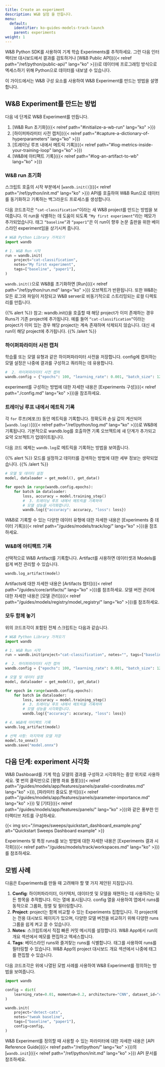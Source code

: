 ```yaml
---
title: Create an experiment
description: W&B 실험 을 만듭니다.
menu:
  default:
    identifier: ko-guides-models-track-launch
    parent: experiments
weight: 1
---
```


W&B Python SDK를 사용하여 기계 학습 Experiments를 추적하세요. 그런 다음 인터랙티브 대시보드에서 결과를 검토하거나 [W&B Public API]({{< relref path="/ref/python/public-api/" lang="ko" >}})로 데이터에 프로그래밍 방식으로 엑세스하기 위해 Python으로 데이터를 내보낼 수 있습니다.

이 가이드에서는 W&B 구성 요소를 사용하여 W&B Experiment를 만드는 방법을 설명합니다.

## W&B Experiment를 만드는 방법

다음 네 단계로 W&B Experiment를 만듭니다.

1. [W&B Run 초기화]({{< relref path="#initialize-a-wb-run" lang="ko" >}})
2. [하이퍼파라미터 사전 캡처]({{< relref path="#capture-a-dictionary-of-hyperparameters" lang="ko" >}})
3. [트레이닝 루프 내에서 메트릭 기록]({{< relref path="#log-metrics-inside-your-training-loop" lang="ko" >}})
4. [W&B에 아티팩트 기록]({{< relref path="#log-an-artifact-to-wb" lang="ko" >}})

### W&B run 초기화
스크립트 호출의 시작 부분에서 [`wandb.init()`]({{< relref path="/ref/python/init.md" lang="ko" >}}) API를 호출하여 W&B Run으로 데이터를 동기화하고 기록하는 백그라운드 프로세스를 생성합니다.

다음 코드조각은 `“cat-classification”`이라는 새 W&B project를 만드는 방법을 보여줍니다. 이 run을 식별하는 데 도움이 되도록 `“My first experiment”`라는 메모가 추가되었습니다. 태그 `“baseline”`과 `“paper1”`은 이 run이 향후 논문 출판을 위한 베이스라인 experiment임을 상기시켜 줍니다.

```python
# W&B Python Library 가져오기
import wandb

# 1. W&B Run 시작
run = wandb.init(
    project="cat-classification",
    notes="My first experiment",
    tags=["baseline", "paper1"],
)
```
`wandb.init()`으로 W&B를 초기화하면 [Run]({{< relref path="/ref/python/run.md" lang="ko" >}}) 오브젝트가 반환됩니다. 또한 W&B는 모든 로그와 파일이 저장되고 W&B server로 비동기적으로 스트리밍되는 로컬 디렉토리를 만듭니다.

{{% alert %}}
참고: wandb.init()을 호출할 때 해당 project가 이미 존재하는 경우 Runs가 기존 project에 추가됩니다. 예를 들어 `“cat-classification”`이라는 project가 이미 있는 경우 해당 project는 계속 존재하며 삭제되지 않습니다. 대신 새 run이 해당 project에 추가됩니다.
{{% /alert %}}

### 하이퍼파라미터 사전 캡처
학습률 또는 모델 유형과 같은 하이퍼파라미터 사전을 저장합니다. config에 캡처하는 모델 설정은 나중에 결과를 구성하고 쿼리하는 데 유용합니다.

```python
#  2. 하이퍼파라미터 사전 캡처
wandb.config = {"epochs": 100, "learning_rate": 0.001, "batch_size": 128}
```
experiment를 구성하는 방법에 대한 자세한 내용은 [Experiments 구성]({{< relref path="./config.md" lang="ko" >}})을 참조하세요.

### 트레이닝 루프 내에서 메트릭 기록
각 `for` 루프(에포크) 동안 메트릭을 기록합니다. 정확도와 손실 값이 계산되어 [`wandb.log()`]({{< relref path="/ref/python/log.md" lang="ko" >}})로 W&B에 기록됩니다. 기본적으로 wandb.log를 호출하면 기록 오브젝트에 새 단계가 추가되고 요약 오브젝트가 업데이트됩니다.

다음 코드 예제는 `wandb.log`로 메트릭을 기록하는 방법을 보여줍니다.

{{% alert %}}
모드를 설정하고 데이터를 검색하는 방법에 대한 세부 정보는 생략되었습니다.
{{% /alert %}}

```python
# 모델 및 데이터 설정
model, dataloader = get_model(), get_data()

for epoch in range(wandb.config.epochs):
    for batch in dataloader:
        loss, accuracy = model.training_step()
        #  3. 트레이닝 루프 내에서 메트릭을 기록하여
        # 모델 성능을 시각화합니다.
        wandb.log({"accuracy": accuracy, "loss": loss})
```
W&B로 기록할 수 있는 다양한 데이터 유형에 대한 자세한 내용은 [Experiments 중 데이터 기록]({{< relref path="/guides/models/track/log/" lang="ko" >}})을 참조하세요.

### W&B에 아티팩트 기록
선택적으로 W&B Artifact를 기록합니다. Artifact를 사용하면 데이터셋과 Models를 쉽게 버전 관리할 수 있습니다.
```python
wandb.log_artifact(model)
```
Artifacts에 대한 자세한 내용은 [Artifacts 챕터]({{< relref path="/guides/core/artifacts/" lang="ko" >}})를 참조하세요. 모델 버전 관리에 대한 자세한 내용은 [모델 관리]({{< relref path="/guides/models/registry/model_registry/" lang="ko" >}})를 참조하세요.

### 모두 함께 놓기
위의 코드조각이 포함된 전체 스크립트는 다음과 같습니다.
```python
# W&B Python Library 가져오기
import wandb

# 1. W&B Run 시작
run = wandb.init(project="cat-classification", notes="", tags=["baseline", "paper1"])

#  2. 하이퍼파라미터 사전 캡처
wandb.config = {"epochs": 100, "learning_rate": 0.001, "batch_size": 128}

# 모델 및 데이터 설정
model, dataloader = get_model(), get_data()

for epoch in range(wandb.config.epochs):
    for batch in dataloader:
        loss, accuracy = model.training_step()
        #  3. 트레이닝 루프 내에서 메트릭을 기록하여
        # 모델 성능을 시각화합니다.
        wandb.log({"accuracy": accuracy, "loss": loss})

# 4. W&B에 아티팩트 기록
wandb.log_artifact(model)

# 선택 사항: 마지막에 모델 저장
model.to_onnx()
wandb.save("model.onnx")
```

## 다음 단계: experiment 시각화
W&B Dashboard를 기계 학습 모델의 결과를 구성하고 시각화하는 중앙 위치로 사용하세요. 몇 번의 클릭만으로 [평행 좌표 플롯]({{< relref path="/guides/models/app/features/panels/parallel-coordinates.md" lang="ko" >}}), [파라미터 중요도 분석]({{< relref path="/guides/models/app/features/panels/parameter-importance.md" lang="ko" >}}) 및 [기타]({{< relref path="/guides/models/app/features/panels/" lang="ko" >}})와 같은 풍부한 인터랙티브 차트를 구성하세요.

{{< img src="/images/sweeps/quickstart_dashboard_example.png" alt="Quickstart Sweeps Dashboard example" >}}

Experiments 및 특정 runs를 보는 방법에 대한 자세한 내용은 [Experiments 결과 시각화]({{< relref path="/guides/models/track/workspaces.md" lang="ko" >}})를 참조하세요.

## 모범 사례
다음은 Experiments를 만들 때 고려해야 할 몇 가지 제안된 지침입니다.

1. **Config**: 하이퍼파라미터, 아키텍처, 데이터셋 및 모델을 재현하는 데 사용하려는 모든 항목을 추적합니다. 이는 열에 표시됩니다. config 열을 사용하여 앱에서 runs를 동적으로 그룹화, 정렬 및 필터링합니다.
2. **Project**: project는 함께 비교할 수 있는 Experiments 집합입니다. 각 project에는 전용 대시보드 페이지가 있으며, 다양한 모델 버전을 비교하기 위해 다양한 runs 그룹을 쉽게 켜고 끌 수 있습니다.
3. **Notes**: 스크립트에서 직접 빠른 커밋 메시지를 설정합니다. W&B App에서 run의 개요 섹션에서 메모를 편집하고 엑세스합니다.
4. **Tags**: 베이스라인 runs와 즐겨찾는 runs를 식별합니다. 태그를 사용하여 runs를 필터링할 수 있습니다. W&B App의 project 대시보드 개요 섹션에서 나중에 태그를 편집할 수 있습니다.

다음 코드조각은 위에 나열된 모범 사례를 사용하여 W&B Experiment를 정의하는 방법을 보여줍니다.

```python
import wandb

config = dict(
    learning_rate=0.01, momentum=0.2, architecture="CNN", dataset_id="cats-0192"
)

wandb.init(
    project="detect-cats",
    notes="tweak baseline",
    tags=["baseline", "paper1"],
    config=config,
)
```

W&B Experiment를 정의할 때 사용할 수 있는 파라미터에 대한 자세한 내용은 [API Reference Guide]({{< relref path="/ref/python/" lang="ko" >}})의 [`wandb.init`]({{< relref path="/ref/python/init.md" lang="ko" >}}) API 문서를 참조하세요.
